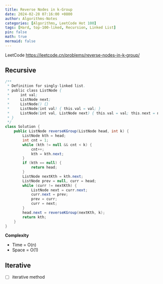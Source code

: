 ```yaml
---
title: Reverse Nodes in k-Group
date: 2024-02-28 07:16:00 +0800
author: Algorithms-Notes
categories: [Algorithms, LeetCode Hot 100]
tags: [Hard, top-100-liked, Recursion, Linked List]
pin: false
math: true
mermaid: false
---
```


LeetCode <https://leetcode.cn/problems/reverse-nodes-in-k-group/>

## Recursive

```java
/**
 * Definition for singly-linked list.
 * public class ListNode {
 *     int val;
 *     ListNode next;
 *     ListNode() {}
 *     ListNode(int val) { this.val = val; }
 *     ListNode(int val, ListNode next) { this.val = val; this.next = next; }
 * }
 */
class Solution {
    public ListNode reverseKGroup(ListNode head, int k) {
        ListNode kth = head;
        int cnt = 1;
        while (kth != null && cnt < k) {
            cnt++;
            kth = kth.next;
        }
        if (kth == null) {
            return head;
        }
        ListNode nextKth = kth.next;
        ListNode prev = null, curr = head;
        while (curr != nextKth) {
            ListNode next = curr.next;
            curr.next = prev;
            prev = curr;
            curr = next;
        }
        head.next = reverseKGroup(nextKth, k);
        return kth;
    }
}
```

**Complexity**

* Time = O(n) 
* Space = O(1) 

## Iterative

- [ ] iterative method
